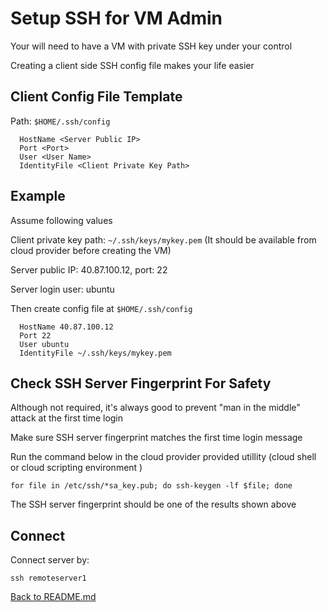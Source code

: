 # Setup SSH for VM Admin
Your will need to have a VM with private SSH key under your control 

Creating a client side SSH config file makes your life easier

## Client Config File Template
Path: ```$HOME/.ssh/config```

```Host <Give Your Endpoint A Name>
  HostName <Server Public IP>
  Port <Port>
  User <User Name>
  IdentityFile <Client Private Key Path>
```
## Example
Assume following values

Client private key path: ```~/.ssh/keys/mykey.pem```
(It should be available from cloud provider before creating the VM)

Server public IP: 40.87.100.12, port: 22

Server login user: ubuntu

Then create config file at ```$HOME/.ssh/config```

```Host remoteserver1
  HostName 40.87.100.12
  Port 22
  User ubuntu
  IdentityFile ~/.ssh/keys/mykey.pem
```

## Check SSH Server Fingerprint For Safety
Although not required, it's always good to prevent "man in the middle" attack at the first time login

Make sure SSH server fingerprint matches the first time login message

Run the command below in the cloud provider provided utillity (cloud shell or cloud scripting environment )

```for file in /etc/ssh/*sa_key.pub; do ssh-keygen -lf $file; done```

The SSH server fingerprint should be one of the results shown above

## Connect
Connect server by:

```ssh remoteserver1```

[Back to README.md](README.md)